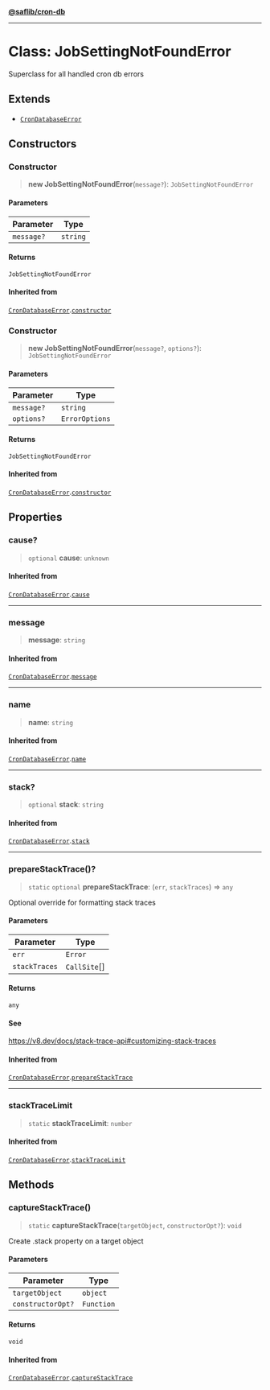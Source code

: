 [**@saflib/cron-db**](../index.md)

---

# Class: JobSettingNotFoundError

Superclass for all handled cron db errors

## Extends

- [`CronDatabaseError`](CronDatabaseError.md)

## Constructors

### Constructor

> **new JobSettingNotFoundError**(`message?`): `JobSettingNotFoundError`

#### Parameters

| Parameter  | Type     |
| ---------- | -------- |
| `message?` | `string` |

#### Returns

`JobSettingNotFoundError`

#### Inherited from

[`CronDatabaseError`](CronDatabaseError.md).[`constructor`](CronDatabaseError.md#constructor)

### Constructor

> **new JobSettingNotFoundError**(`message?`, `options?`): `JobSettingNotFoundError`

#### Parameters

| Parameter  | Type           |
| ---------- | -------------- |
| `message?` | `string`       |
| `options?` | `ErrorOptions` |

#### Returns

`JobSettingNotFoundError`

#### Inherited from

[`CronDatabaseError`](CronDatabaseError.md).[`constructor`](CronDatabaseError.md#constructor)

## Properties

### cause?

> `optional` **cause**: `unknown`

#### Inherited from

[`CronDatabaseError`](CronDatabaseError.md).[`cause`](CronDatabaseError.md#cause)

---

### message

> **message**: `string`

#### Inherited from

[`CronDatabaseError`](CronDatabaseError.md).[`message`](CronDatabaseError.md#message)

---

### name

> **name**: `string`

#### Inherited from

[`CronDatabaseError`](CronDatabaseError.md).[`name`](CronDatabaseError.md#name)

---

### stack?

> `optional` **stack**: `string`

#### Inherited from

[`CronDatabaseError`](CronDatabaseError.md).[`stack`](CronDatabaseError.md#stack)

---

### prepareStackTrace()?

> `static` `optional` **prepareStackTrace**: (`err`, `stackTraces`) => `any`

Optional override for formatting stack traces

#### Parameters

| Parameter     | Type         |
| ------------- | ------------ |
| `err`         | `Error`      |
| `stackTraces` | `CallSite`[] |

#### Returns

`any`

#### See

https://v8.dev/docs/stack-trace-api#customizing-stack-traces

#### Inherited from

[`CronDatabaseError`](CronDatabaseError.md).[`prepareStackTrace`](CronDatabaseError.md#preparestacktrace)

---

### stackTraceLimit

> `static` **stackTraceLimit**: `number`

#### Inherited from

[`CronDatabaseError`](CronDatabaseError.md).[`stackTraceLimit`](CronDatabaseError.md#stacktracelimit)

## Methods

### captureStackTrace()

> `static` **captureStackTrace**(`targetObject`, `constructorOpt?`): `void`

Create .stack property on a target object

#### Parameters

| Parameter         | Type       |
| ----------------- | ---------- |
| `targetObject`    | `object`   |
| `constructorOpt?` | `Function` |

#### Returns

`void`

#### Inherited from

[`CronDatabaseError`](CronDatabaseError.md).[`captureStackTrace`](CronDatabaseError.md#capturestacktrace)
